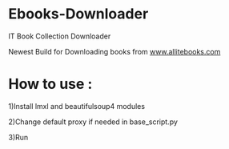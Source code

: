 # Ebooks-Downloader
IT Book Collection Downloader

Newest Build for Downloading books from www.allitebooks.com

# How to use :

1)Install lmxl and beautifulsoup4 modules

2)Change default proxy if needed in base_script.py

3)Run
